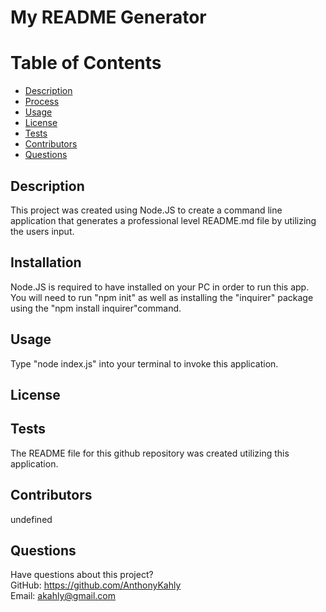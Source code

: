 # My README Generator

  

  # Table of Contents
  * [Description](#description)
  * [Process](#installation)
  * [Usage](#usage)
  * [License](#license)
  * [Tests](#tests)
  * [Contributors](#contributors)
  * [Questions](#questions)

  ## Description
  This project was created using Node.JS to create a command line application that generates a professional level README.md file by utilizing the users input.
  ## Installation
  Node.JS is required to have installed on your PC in order to run this app. You will need to run "npm init" as well as installing the "inquirer" package using the "npm install inquirer"command.
  ## Usage
  Type "node index.js" into your terminal to invoke this application.
  ## License
  
  ## Tests
  The README file for this github repository was created utilizing this application.
  ## Contributors
  undefined

  ## Questions
  Have questions about this project?  
  GitHub: https://github.com/AnthonyKahly  
  Email: akahly@gmail.com
